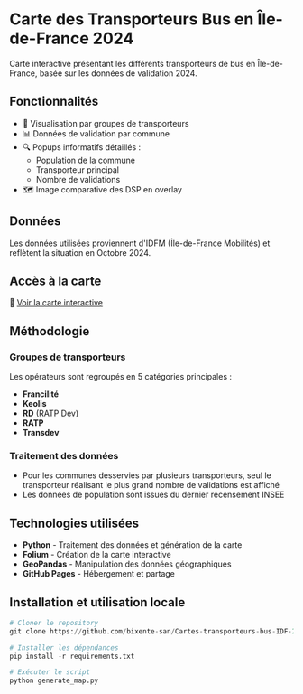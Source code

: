 # Carte des Transporteurs Bus en Île-de-France 2024

Carte interactive présentant les différents transporteurs de bus en Île-de-France, basée sur les données de validation 2024.

## Fonctionnalités

- 🚌 Visualisation par groupes de transporteurs
- 📊 Données de validation par commune
- 🔍 Popups informatifs détaillés :
  - Population de la commune
  - Transporteur principal
  - Nombre de validations
- 🗺️ Image comparative des DSP en overlay

## Données

Les données utilisées proviennent d'IDFM (Île-de-France Mobilités) et reflètent la situation en Octobre 2024.

## Accès à la carte

📍 [Voir la carte interactive](https://bixente-san.github.io/Cartes-transporteurs-bus-IDF-2024/)

## Méthodologie

### Groupes de transporteurs
Les opérateurs sont regroupés en 5 catégories principales :
- **Francilité**
- **Keolis**
- **RD** (RATP Dev)
- **RATP**
- **Transdev**

### Traitement des données
- Pour les communes desservies par plusieurs transporteurs, seul le transporteur réalisant le plus grand nombre de validations est affiché
- Les données de population sont issues du dernier recensement INSEE

## Technologies utilisées

- **Python** - Traitement des données et génération de la carte
- **Folium** - Création de la carte interactive
- **GeoPandas** - Manipulation des données géographiques
- **GitHub Pages** - Hébergement et partage

## Installation et utilisation locale

```python
# Cloner le repository
git clone https://github.com/bixente-san/Cartes-transporteurs-bus-IDF-2024.git

# Installer les dépendances
pip install -r requirements.txt

# Exécuter le script
python generate_map.py
